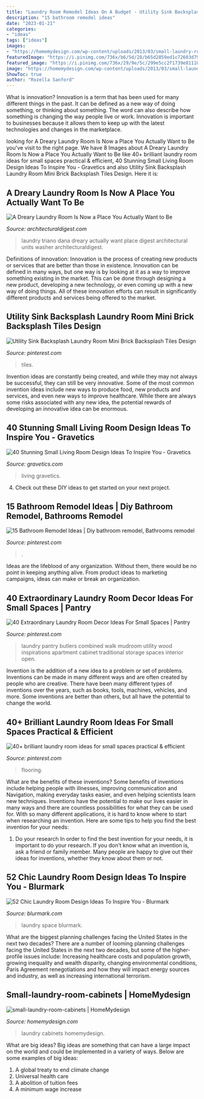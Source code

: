 ```yaml
---
title: "Laundry Room Remodel Ideas On A Budget - Utility Sink Backsplash Laundry Room Mini Brick Backsplash Tiles Design"
description: "15 bathroom remodel ideas"
date: "2023-01-21"
categories:
- "ideas"
tags: ["ideas"]
images:
- "https://homemydesign.com/wp-content/uploads/2013/03/small-laundry-room-cabinets.jpg"
featuredImage: "https://i.pinimg.com/736x/b6/5d/28/b65d2859ed1c72603d79e28dbb4cba1c.jpg"
featured_image: "https://i.pinimg.com/736x/29/9e/5c/299e5cc2f1739e81110b19833189900e.jpg"
image: "https://homemydesign.com/wp-content/uploads/2013/03/small-laundry-room-cabinets.jpg"
ShowToc: true
author: "Rozella Sanford"
---
```



What is innovation?
Innovation is a term that has been used for many different things in the past. It can be defined as a new way of doing something, or thinking about something. The word can also describe how something is changing the way people live or work. Innovation is important to businesses because it allows them to keep up with the latest technologies and changes in the marketplace.

	

		
looking for A Dreary Laundry Room Is Now a Place You Actually Want to Be you've visit to the right page. We have 8 Images about A Dreary Laundry Room Is Now a Place You Actually Want to Be like 40+ brilliant laundry room ideas for small spaces practical &amp; efficient, 40 Stunning Small Living Room Design Ideas To Inspire You - Gravetics and also Utility Sink Backsplash Laundry Room Mini Brick Backsplash Tiles Design. Here it is:
		
    
## A Dreary Laundry Room Is Now A Place You Actually Want To Be

<img loading=lazy src="https://media.architecturaldigest.com/photos/595e8a370f3eb15612a628b1/master/pass/dana-triano-laundry-room-makeover-08.jpg" onerror="this.onerror=null;this.src='https://tse4.mm.bing.net/th?id=OIP.hnxSY6H8ZTDuLqMzwdN96QHaJ9&amp;pid=15.1';" alt="A Dreary Laundry Room Is Now a Place You Actually Want to Be">

_Source: architecturaldigest.com_

>laundry triano dana dreary actually want place digest architectural units washer architecturaldigest. 

	

Definitions of innovation:
Innovation is the process of creating new products or services that are better than those in existence. Innovation can be defined in many ways, but one way is by looking at it as a way to improve something existing in the market. This can be done through designing a new product, developing a new technology, or even coming up with a new way of doing things. All of these innovation efforts can result in significantly different products and services being offered to the market.

    
## Utility Sink Backsplash Laundry Room Mini Brick Backsplash Tiles Design

<img loading=lazy src="https://i.pinimg.com/736x/b6/5d/28/b65d2859ed1c72603d79e28dbb4cba1c.jpg" onerror="this.onerror=null;this.src='https://tse2.mm.bing.net/th?id=OIP.R4UaYMmw_5J1zy3eky-2VgHaLH&amp;pid=15.1';" alt="Utility Sink Backsplash Laundry Room Mini Brick Backsplash Tiles Design">

_Source: pinterest.com_

>tiles. 

	

Invention ideas are constantly being created, and while they may not always be successful, they can still be very innovative. Some of the most common invention ideas include new ways to produce food, new products and services, and even new ways to improve healthcare. While there are always some risks associated with any new idea, the potential rewards of developing an innovative idea can be enormous.

    
## 40 Stunning Small Living Room Design Ideas To Inspire You - Gravetics

<img loading=lazy src="https://www.gravetics.com/wp-content/uploads/2016/12/Southwestern-Living-Room.jpg" onerror="this.onerror=null;this.src='https://tse2.mm.bing.net/th?id=OIP.PUusrhfbbOGSR5ozORY1lgHaK4&amp;pid=15.1';" alt="40 Stunning Small Living Room Design Ideas To Inspire You - Gravetics">

_Source: gravetics.com_

>living gravetics. 

	

4. Check out these DIY ideas to get started on your next project.

    
## 15 Bathroom Remodel Ideas | Diy Bathroom Remodel, Bathrooms Remodel

<img loading=lazy src="https://i.pinimg.com/736x/85/dd/09/85dd09a410721b2daf6304f566fa7da8.jpg" onerror="this.onerror=null;this.src='https://tse2.mm.bing.net/th?id=OIP.Toqp-NrWewLfBRLt8xEtxwHaNL&amp;pid=15.1';" alt="15 Bathroom Remodel Ideas | Diy bathroom remodel, Bathrooms remodel">

_Source: pinterest.com_

>. 

	

Ideas are the lifeblood of any organization. Without them, there would be no point in keeping anything alive. From product ideas to marketing campaigns, ideas can make or break an organization.

    
## 40 Extraordinary Laundry Room Decor Ideas For Small Spaces | Pantry

<img loading=lazy src="https://i.pinimg.com/736x/53/d7/29/53d729ec5a5373650497a97949e9d18d.jpg" onerror="this.onerror=null;this.src='https://tse2.mm.bing.net/th?id=OIP.eO3V-7GIZwYXRC6_DWr_gwHaLH&amp;pid=15.1';" alt="40 Extraordinary Laundry Room Decor Ideas For Small Spaces | Pantry">

_Source: pinterest.com_

>laundry pantry butlers combined walk mudroom utility wood inspirations apartment cabinet traditional storage spaces interior open. 

	

Invention is the addition of a new idea to a problem or set of problems. Inventions can be made in many different ways and are often created by people who are creative. There have been many different types of inventions over the years, such as books, tools, machines, vehicles, and more. Some inventions are better than others, but all have the potential to change the world.

    
## 40+ Brilliant Laundry Room Ideas For Small Spaces Practical &amp; Efficient

<img loading=lazy src="https://i.pinimg.com/736x/29/9e/5c/299e5cc2f1739e81110b19833189900e.jpg" onerror="this.onerror=null;this.src='https://tse3.mm.bing.net/th?id=OIP.bJXLRJ3nU6hzKnvosBGqUgHaLF&amp;pid=15.1';" alt="40+ brilliant laundry room ideas for small spaces practical &amp; efficient">

_Source: pinterest.com_

>flooring. 

	

What are the benefits of these inventions?
Some benefits of inventions include helping people with illnesses, improving communication and Navigation, making everyday tasks easier, and even helping scientists learn new techniques. Inventions have the potential to make our lives easier in many ways and there are countless possibilities for what they can be used for. With so many different applications, it is hard to know where to start when researching an invention. Here are some tips to help you find the best invention for your needs:
1) Do your research
In order to find the best invention for your needs, it is important to do your research. If you don’t know what an invention is, ask a friend or family member. Many people are happy to give out their ideas for inventions, whether they know about them or not.

    
## 52 Chic Laundry Room Design Ideas To Inspire You - Blurmark

<img loading=lazy src="https://www.blurmark.com/wp-content/uploads/2017/01/Small-space-big-punch-laundry-room.jpeg" onerror="this.onerror=null;this.src='https://tse3.mm.bing.net/th?id=OIP.LF_MrpqZDR7VstW4f4T-EQHaLT&amp;pid=15.1';" alt="52 Chic Laundry Room Design Ideas To Inspire You - Blurmark">

_Source: blurmark.com_

>laundry space blurmark. 

	

What are the biggest planning challenges facing the United States in the next two decades?
There are a number of looming planning challenges facing the United States in the next two decades, but some of the higher-profile issues include: Increasing healthcare costs and population growth, growing inequality and wealth disparity, changing environmental conditions, Paris Agreement renegotiations and how they will impact energy sources and industry, as well as increasing international terrorism.

    
## Small-laundry-room-cabinets | HomeMydesign

<img loading=lazy src="https://homemydesign.com/wp-content/uploads/2013/03/small-laundry-room-cabinets.jpg" onerror="this.onerror=null;this.src='https://tse1.mm.bing.net/th?id=OIP.F4t3SKeWU7R-D-QWue0-ngHaLH&amp;pid=15.1';" alt="small-laundry-room-cabinets | HomeMydesign">

_Source: homemydesign.com_

>laundry cabinets homemydesign. 

	

What are big ideas?
Big ideas are something that can have a large impact on the world and could be implemented in a variety of ways. Below are some examples of big ideas: 
1. A global treaty to end climate change 
2. Universal health care 
3. A abolition of tuition fees 
4. A minimum wage increase 

